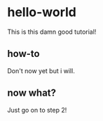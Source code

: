 # hello-world
This is this damn good tutorial!

## how-to
Don't now yet but i will.

## now what?
Just go on to step 2!
